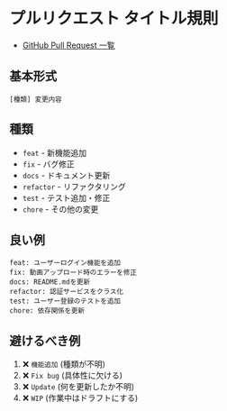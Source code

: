 # プルリクエスト タイトル規則

- [GitHub Pull Request 一覧](
https://github.com/aew2sbee/youtube-study-time-tracker/pulls)

## 基本形式

```
[種類] 変更内容
```

## 種類

- `feat` - 新機能追加
- `fix` - バグ修正
- `docs` - ドキュメント更新
- `refactor` - リファクタリング
- `test` - テスト追加・修正
- `chore` - その他の変更

## 良い例

```
feat: ユーザーログイン機能を追加
fix: 動画アップロード時のエラーを修正
docs: README.mdを更新
refactor: 認証サービスをクラス化
test: ユーザー登録のテストを追加
chore: 依存関係を更新
```

## 避けるべき例

1. ❌ `機能追加` (種類が不明)
2. ❌ `Fix bug` (具体性に欠ける)
3. ❌ `Update` (何を更新したか不明)
4. ❌ `WIP` (作業中はドラフトにする)